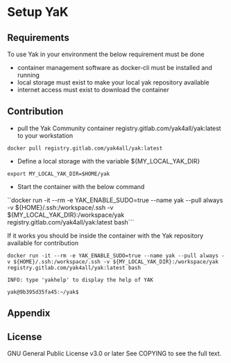 # Setup YaK

## Requirements 

To use Yak in your environment the below requirement must be done 

  - container management software as docker-cli must be installed and running
  - local storage must exist to make your local yak repository available
  - internet access must exist to download the container

## Contribution

  - pull the Yak Community container registry.gitlab.com/yak4all/yak:latest to your workstation

  ```docker pull registry.gitlab.com/yak4all/yak:latest```

  - Define a local storage with the variable ${MY_LOCAL_YAK_DIR} 

  ```export MY_LOCAL_YAK_DIR=$HOME/yak```

  - Start the container with the below command 

 ``docker run -it --rm -e YAK_ENABLE_SUDO=true --name yak --pull always -v ${HOME}/.ssh:/workspace/.ssh -v ${MY_LOCAL_YAK_DIR}:/workspace/yak registry.gitlab.com/yak4all/yak:latest bash```

   If it works you should be inside the container with the Yak repository available for contribution

```
docker run -it --rm -e YAK_ENABLE_SUDO=true --name yak --pull always -v ${HOME}/.ssh:/workspace/.ssh -v ${MY_LOCAL_YAK_DIR}:/workspace/yak registry.gitlab.com/yak4all/yak:latest bash

INFO: type 'yakhelp' to display the help of YAK

yak@9b395d35fa45:~/yak$

```

## Appendix 


## License

GNU General Public License v3.0 or later
See COPYING to see the full text.
